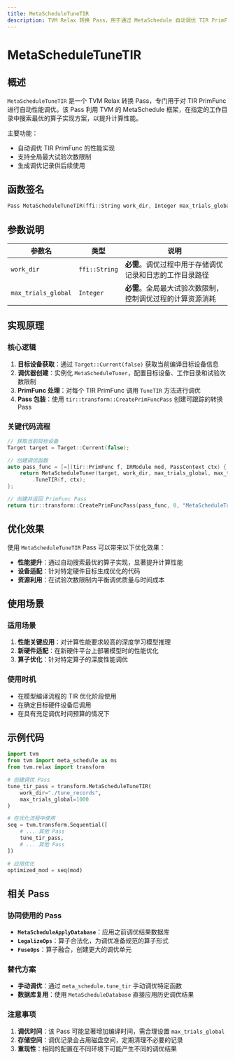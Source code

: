 ```yaml
---
title: MetaScheduleTuneTIR
description: TVM Relax 转换 Pass，用于通过 MetaSchedule 自动调优 TIR PrimFunc。
---
```


# MetaScheduleTuneTIR

## 概述

`MetaScheduleTuneTIR` 是一个 TVM Relax 转换 Pass，专门用于对 TIR PrimFunc 进行自动性能调优。该 Pass 利用 TVM 的 MetaSchedule 框架，在指定的工作目录中搜索最优的算子实现方案，以提升计算性能。

主要功能：
- 自动调优 TIR PrimFunc 的性能实现
- 支持全局最大试验次数限制
- 生成调优记录供后续使用

## 函数签名

```cpp
Pass MetaScheduleTuneTIR(ffi::String work_dir, Integer max_trials_global)
```

## 参数说明

| 参数名 | 类型 | 说明 |
|--------|------|------|
| `work_dir` | `ffi::String` | **必需**。调优过程中用于存储调优记录和日志的工作目录路径 |
| `max_trials_global` | `Integer` | **必需**。全局最大试验次数限制，控制调优过程的计算资源消耗 |

## 实现原理

### 核心逻辑

1. **目标设备获取**：通过 `Target::Current(false)` 获取当前编译目标设备信息
2. **调优器创建**：实例化 `MetaScheduleTuner`，配置目标设备、工作目录和试验次数限制
3. **PrimFunc 处理**：对每个 TIR PrimFunc 调用 `TuneTIR` 方法进行调优
4. **Pass 包装**：使用 `tir::transform::CreatePrimFuncPass` 创建可跟踪的转换 Pass

### 关键代码流程

```cpp
// 获取当前目标设备
Target target = Target::Current(false);

// 创建调优函数
auto pass_func = [=](tir::PrimFunc f, IRModule mod, PassContext ctx) {
    return MetaScheduleTuner(target, work_dir, max_trials_global, max_trials_global, std::nullopt)
        .TuneTIR(f, ctx);
};

// 创建并返回 PrimFunc Pass
return tir::transform::CreatePrimFuncPass(pass_func, 0, "MetaScheduleTuneTIR", {}, true);
```

## 优化效果

使用 `MetaScheduleTuneTIR` Pass 可以带来以下优化效果：

- **性能提升**：通过自动搜索最优的算子实现，显著提升计算性能
- **设备适配**：针对特定硬件目标生成优化的代码
- **资源利用**：在试验次数限制内平衡调优质量与时间成本

## 使用场景

### 适用场景

1. **性能关键应用**：对计算性能要求较高的深度学习模型推理
2. **新硬件适配**：在新硬件平台上部署模型时的性能优化
3. **算子优化**：针对特定算子的深度性能调优

### 使用时机

- 在模型编译流程的 TIR 优化阶段使用
- 在确定目标硬件设备后调用
- 在具有充足调优时间预算的情况下

## 示例代码

```python
import tvm
from tvm import meta_schedule as ms
from tvm.relax import transform

# 创建调优 Pass
tune_tir_pass = transform.MetaScheduleTuneTIR(
    work_dir="./tune_records",
    max_trials_global=1000
)

# 在优化流程中使用
seq = tvm.transform.Sequential([
    # ... 其他 Pass
    tune_tir_pass,
    # ... 其他 Pass
])

# 应用优化
optimized_mod = seq(mod)
```

## 相关 Pass

### 协同使用的 Pass

- **`MetaScheduleApplyDatabase`**：应用之前调优结果数据库
- **`LegalizeOps`**：算子合法化，为调优准备规范的算子形式
- **`FuseOps`**：算子融合，创建更大的调优单元

### 替代方案

- **手动调优**：通过 `meta_schedule.tune_tir` 手动调优特定函数
- **数据库复用**：使用 `MetaScheduleDatabase` 直接应用历史调优结果

### 注意事项

1. **调优时间**：该 Pass 可能显著增加编译时间，需合理设置 `max_trials_global`
2. **存储空间**：调优记录会占用磁盘空间，定期清理不必要的记录
3. **重现性**：相同的配置在不同环境下可能产生不同的调优结果